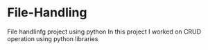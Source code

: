 # File-Handling
File handlinfg project using python
In this project I worked on CRUD operation using python libraries
